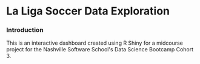 # La Liga Soccer Data Exploration

### Introduction
This is an interactive dashboard created using R Shiny for a midcourse project for the Nashville Software School's Data Science Bootcamp Cohort 3. 